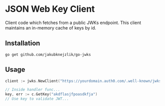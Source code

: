 # JSON Web Key Client

Client code which fetches from a public JWKs endpoint. This client maintains an
in-memory cache of keys by id.

## Installation
```
go get github.com/jakubknejzlik/go-jwks
```

## Usage

```go
client := jwks.NewClient("https://yourdomain.auth0.com/.well-known/jwks.json")

// Inside handler func...
key, err := c.GetKey("akdflasjfpoasdkfja")
// Use key to validate JWT...
```
